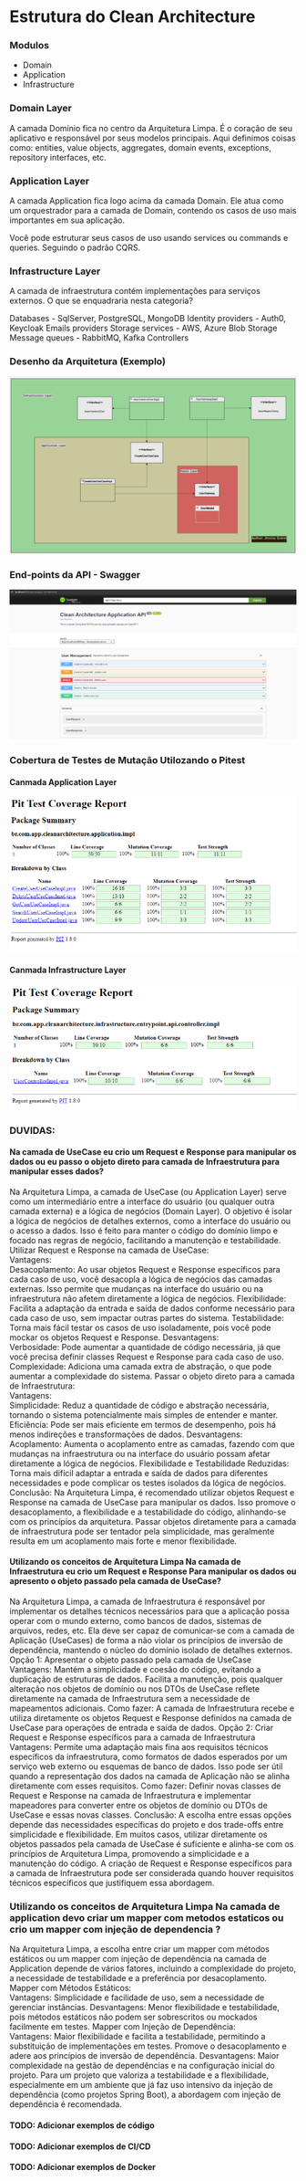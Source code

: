 # Estrutura do Clean Architecture

### Modulos

* Domain
* Application
* Infrastructure

### Domain Layer
A camada Domínio fica no centro da Arquitetura Limpa. É o coração de seu aplicativo e responsável por seus modelos principais. Aqui definimos coisas como: entities, value objects, aggregates, domain events, exceptions, repository interfaces, etc.

### Application Layer

A camada Application fica logo acima da camada Domain. Ele atua como um orquestrador para a camada de Domain, contendo os casos de uso mais importantes em sua aplicação.

Você pode estruturar seus casos de uso usando services ou commands e queries. Seguindo o padrão CQRS.

### Infrastructure Layer

A camada de infraestrutura contém implementações para serviços externos. O que se enquadraria nesta categoria?

Databases - SqlServer, PostgreSQL, MongoDB
Identity providers - Auth0, Keycloak
Emails providers
Storage services - AWS, Azure Blob Storage
Message queues - RabbitMQ, Kafka
Controllers

### Desenho da Arquitetura (Exemplo)
![arquitetura.png](src%2Fmain%2Fresources%2Fimg%2Farquitetura.png)

### End-points da API - Swagger
![swagger.png](src%2Fmain%2Fresources%2Fimg%2Fswagger.png)

### Cobertura de Testes de Mutação Utilozando o Pitest
#### Canmada Application Layer
![pitest-usecase.png](src%2Fmain%2Fresources%2Fimg%2Fpitest-usecase.png)
#### Canmada Infrastructure Layer
![pitest-controller.png](src%2Fmain%2Fresources%2Fimg%2Fpitest-controller.png)

### DUVIDAS: 
#### Na camada de UseCase eu crio um Request e Response para manipular os dados ou eu passo o objeto direto para camada de Infraestrutura para manipular esses dados?

Na Arquitetura Limpa, a camada de UseCase (ou Application Layer) serve como um intermediário entre a interface do usuário (ou qualquer outra camada externa) e a lógica de negócios (Domain Layer). O objetivo é isolar a lógica de negócios de detalhes externos, como a interface do usuário ou o acesso a dados. Isso é feito para manter o código do domínio limpo e focado nas regras de negócio, facilitando a manutenção e testabilidade.  Utilizar Request e Response na camada de UseCase:  
Vantagens:  
Desacoplamento: Ao usar objetos Request e Response específicos para cada caso de uso, você desacopla a lógica de negócios das camadas externas. Isso permite que mudanças na interface do usuário ou na infraestrutura não afetem diretamente a lógica de negócios.
Flexibilidade: Facilita a adaptação da entrada e saída de dados conforme necessário para cada caso de uso, sem impactar outras partes do sistema.
Testabilidade: Torna mais fácil testar os casos de uso isoladamente, pois você pode mockar os objetos Request e Response.
Desvantagens:  
Verbosidade: Pode aumentar a quantidade de código necessária, já que você precisa definir classes Request e Response para cada caso de uso.
Complexidade: Adiciona uma camada extra de abstração, o que pode aumentar a complexidade do sistema.
Passar o objeto direto para a camada de Infraestrutura:  
Vantagens:  
Simplicidade: Reduz a quantidade de código e abstração necessária, tornando o sistema potencialmente mais simples de entender e manter.
Eficiência: Pode ser mais eficiente em termos de desempenho, pois há menos indireções e transformações de dados.
Desvantagens:  
Acoplamento: Aumenta o acoplamento entre as camadas, fazendo com que mudanças na infraestrutura ou na interface do usuário possam afetar diretamente a lógica de negócios.
Flexibilidade e Testabilidade Reduzidas: Torna mais difícil adaptar a entrada e saída de dados para diferentes necessidades e pode complicar os testes isolados da lógica de negócios.
Conclusão:  Na Arquitetura Limpa, é recomendado utilizar objetos Request e Response na camada de UseCase para manipular os dados. Isso promove o desacoplamento, a flexibilidade e a testabilidade do código, alinhando-se com os princípios da arquitetura. Passar objetos diretamente para a camada de infraestrutura pode ser tentador pela simplicidade, mas geralmente resulta em um acoplamento mais forte e menor flexibilidade.

#### Utilizando os conceitos de Arquitetura Limpa Na camada de Infraestrutura eu crio um Request e Response Para manipular os dados ou apresento o objeto passado pela camada de UseCase?

Na Arquitetura Limpa, a camada de Infraestrutura é responsável por implementar os detalhes técnicos necessários para que a aplicação possa operar com o mundo externo, como bancos de dados, sistemas de arquivos, redes, etc. Ela deve ser capaz de comunicar-se com a camada de Aplicação (UseCases) de forma a não violar os princípios de inversão de dependência, mantendo o núcleo do domínio isolado de detalhes externos.  Opção 1: Apresentar o objeto passado pela camada de UseCase  
Vantagens: Mantém a simplicidade e coesão do código, evitando a duplicação de estruturas de dados. Facilita a manutenção, pois qualquer alteração nos objetos de domínio ou nos DTOs de UseCase reflete diretamente na camada de Infraestrutura sem a necessidade de mapeamentos adicionais.
Como fazer: A camada de Infraestrutura recebe e utiliza diretamente os objetos Request e Response definidos na camada de UseCase para operações de entrada e saída de dados.
Opção 2: Criar Request e Response específicos para a camada de Infraestrutura  
Vantagens: Permite uma adaptação mais fina aos requisitos técnicos específicos da infraestrutura, como formatos de dados esperados por um serviço web externo ou esquemas de banco de dados. Isso pode ser útil quando a representação dos dados na camada de Aplicação não se alinha diretamente com esses requisitos.
Como fazer: Definir novas classes de Request e Response na camada de Infraestrutura e implementar mapeadores para converter entre os objetos de domínio ou DTOs de UseCase e essas novas classes.
Conclusão: A escolha entre essas opções depende das necessidades específicas do projeto e dos trade-offs entre simplicidade e flexibilidade. Em muitos casos, utilizar diretamente os objetos passados pela camada de UseCase é suficiente e alinha-se com os princípios de Arquitetura Limpa, promovendo a simplicidade e a manutenção do código. A criação de Request e Response específicos para a camada de Infraestrutura pode ser considerada quando houver requisitos técnicos específicos que justifiquem essa abordagem.

### Utilizando os conceitos de Arquitetura Limpa Na camada de application devo criar um mapper com metodos estaticos ou crio um mapper com injeção de dependencia ?

Na Arquitetura Limpa, a escolha entre criar um mapper com métodos estáticos ou um mapper com injeção de dependência na camada de Application depende de vários fatores, incluindo a complexidade do projeto, a necessidade de testabilidade e a preferência por desacoplamento.  Mapper com Métodos Estáticos:  
Vantagens: Simplicidade e facilidade de uso, sem a necessidade de gerenciar instâncias.
Desvantagens: Menor flexibilidade e testabilidade, pois métodos estáticos não podem ser sobrescritos ou mockados facilmente em testes.
Mapper com Injeção de Dependência:  
Vantagens: Maior flexibilidade e facilita a testabilidade, permitindo a substituição de implementações em testes. Promove o desacoplamento e adere aos princípios de inversão de dependência.
Desvantagens: Maior complexidade na gestão de dependências e na configuração inicial do projeto.
Para um projeto que valoriza a testabilidade e a flexibilidade, especialmente em um ambiente que já faz uso intensivo da injeção de dependência (como projetos Spring Boot), a abordagem com injeção de dependência é recomendada.


#### TODO: Adicionar exemplos de código
#### TODO: Adicionar exemplos de CI/CD
#### TODO: Adicionar exemplos de Docker